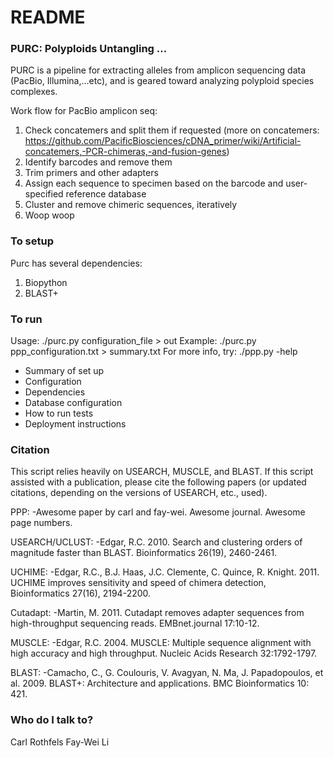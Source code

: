 # README #

### PURC: Polyploids Untangling ... ###
PURC is a pipeline for extracting alleles from amplicon sequencing data (PacBio, Illumina,...etc), and is geared toward analyzing polyploid species complexes.

Work flow for PacBio amplicon seq:
1. Check concatemers and split them if requested (more on concatemers: https://github.com/PacificBiosciences/cDNA_primer/wiki/Artificial-concatemers,-PCR-chimeras,-and-fusion-genes)
2. Identify barcodes and remove them
3. Trim primers and other adapters
4. Assign each sequence to specimen based on the barcode and user-specified reference database
5. Cluster and remove chimeric sequences, iteratively
6. Woop woop

### To setup ###
Purc has several dependencies:
1. Biopython
2. BLAST+

### To run ###
Usage: ./purc.py configuration_file > out
Example: ./purc.py ppp_configuration.txt > summary.txt
For more info, try: ./ppp.py -help

* Summary of set up
* Configuration
* Dependencies
* Database configuration
* How to run tests
* Deployment instructions

### Citation ###

This script relies heavily on USEARCH, MUSCLE, and BLAST.
If this script assisted with a publication, please cite the following papers
(or updated citations, depending on the versions of USEARCH, etc., used).

PPP: 
-Awesome paper by carl and fay-wei. Awesome journal. Awesome page numbers.

USEARCH/UCLUST: 
-Edgar, R.C. 2010. Search and clustering orders of magnitude faster than BLAST. 
Bioinformatics 26(19), 2460-2461.

UCHIME:
-Edgar, R.C., B.J. Haas, J.C. Clemente, C. Quince, R. Knight. 2011. 
UCHIME improves sensitivity and speed of chimera detection, Bioinformatics 27(16), 2194-2200.

Cutadapt:
-Martin, M. 2011. Cutadapt removes adapter sequences from high-throughput sequencing reads. 
EMBnet.journal 17:10-12.

MUSCLE:
-Edgar, R.C. 2004. MUSCLE: Multiple sequence alignment with high accuracy and high throughput. 
Nucleic Acids Research 32:1792-1797.

BLAST: 
-Camacho, C., G. Coulouris, V. Avagyan, N. Ma, J. Papadopoulos, et al. 2009. 
BLAST+: Architecture and applications. BMC Bioinformatics 10: 421.

### Who do I talk to? ###

Carl Rothfels
Fay-Wei Li